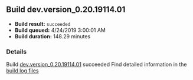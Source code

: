 ## Build dev.version_0.20.19114.01
- **Build result:** `succeeded`
- **Build queued:** 4/24/2019 3:00:01 AM
- **Build duration:** 148.29 minutes
### Details
Build [dev.version_0.20.19114.01](https://winappstudio.visualstudio.com/web/build.aspx?pcguid=a4ef43be-68ce-4195-a619-079b4d9834c2&builduri=vstfs%3a%2f%2f%2fBuild%2fBuild%2f27702) succeeded
Find detailed information in the [build log files](https://uwpctdiags.blob.core.windows.net/buildlogs/dev.version_0.20.19114.01_logs.zip)
